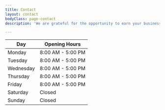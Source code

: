 ```yaml
---
title: Contact
layout: contact
bodyClass: page-contact
description: 'We are grateful for the opportunity to earn your business. We look forward to serving you.'

---
```


| Day       | Opening Hours   |
| --------- | --------------- |
| Monday    | 8:00 AM - 5:00 PM |
| Tuesday   | 8:00 AM - 5:00 PM |
| Wednesday | 8:00 AM - 5:00 PM |
| Thursday  | 8:00 AM - 5:00 PM |
| Friday    | 8:00 AM - 5:00 PM |
| Saturday  | Closed          |
| Sunday    | Closed          |
